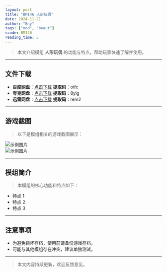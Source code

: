 ```yaml
---
layout: post
title: "BM146 人形玩偶"
date: 2024-11-21
author: "Bny"
tags: ["mod", "beaut"]
scode: BM146
reading_time: 5
---
```


> 本文介绍模组 **人形玩偶** 的功能与特点，帮助玩家快速了解并使用。

---





## 文件下载
- **百度网盘**：[点击下载](https://pan.baidu.com/s/1W9K4xTYTS53VcFf8y1-2cQ?pwd=otfc)  **提取码**：otfc  
- **夸克网盘**：[点击下载](https://pan.quark.cn/s/69d4d5340fd3?pwd=8ylg)  **提取码**：8ylg  
- **迅雷网盘**：[点击下载](https://pan.xunlei.com/s/VOCCbfxr5YAO0PtoC5EGP7FOA1?pwd=rem2)  **提取码**：rem2  

---

## 游戏截图
> 以下是模组相关的游戏截图展示：

![示例图片](https://example.com/screenshot1.jpg)  
![示例图片](https://example.com/screenshot2.jpg)

---

## 模组简介
> 本模组的核心功能和特点如下：
- 特点 1
- 特点 2
- 特点 3

---

## 注意事项
- 为避免损坏存档，使用前请备份游戏存档。
- 可能与其他模组存在冲突，建议单独测试。

---

> 本文内容持续更新，欢迎反馈意见。
